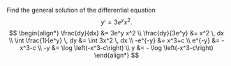 Find the general solution of the differential equation $$y' = 3e^y x^2.$$
$$
\begin{align*}
\frac{dy}{dx} &= 3e^y x^2 \\
\frac{dy}{3e^y} &= x^2 \, dx \\
\int \frac{1}{e^y} \, dy &= \int 3x^2 \, dx \\
-e^{-y} &= x^3+c \\
e^{-y} &= -x^3-c \\
-y &= \log \left(-x^3-c\right) \\
y &= - \log \left(-x^3-c\right)
\end{align*}
$$